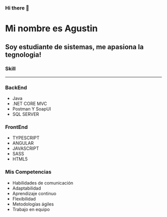 ### Hi there 👋



Mi nombre es Agustin 
=============

Soy estudiante de sistemas, me apasiona la tegnologia!
-------------

### Skill
-------------
### BackEnd
* Java 
* .NET CORE MVC
* Postman Y SoapUI
* SQL SERVER

### FrontEnd
* TYPESCRIPT
* ANGULAR
* JAVASCRIPT
* SASS
* HTML5
  


### Mis Competencias

* Habilidades de
comunicación
* Adaptabilidad
* Aprendizaje continuo
* Flexibilidad
* Metodologías ágiles
* Trabajo en equipo
